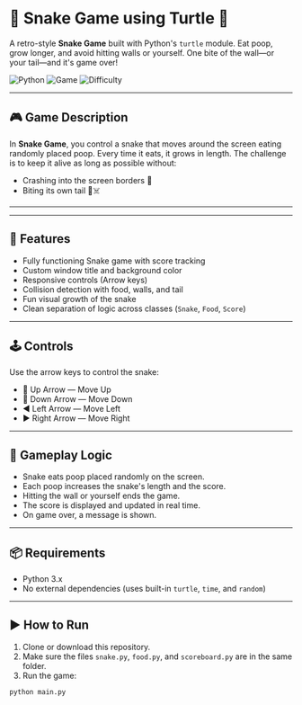 # 🐍 Snake Game using Turtle 🧻

A retro-style **Snake Game** built with Python's `turtle` module. Eat poop, grow longer, and avoid hitting walls or yourself. One bite of the wall—or your tail—and it's game over!

![Python](https://img.shields.io/badge/Made%20With-Python3-blue?style=flat-square)
![Game](https://img.shields.io/badge/Type-Arcade%20Game-green?style=flat-square)
![Difficulty](https://img.shields.io/badge/Level-Intermediate-orange?style=flat-square)

---

## 🎮 Game Description

In **Snake Game**, you control a snake that moves around the screen eating randomly placed poop. Every time it eats, it grows in length. The challenge is to keep it alive as long as possible without:

- Crashing into the screen borders 🚫
- Biting its own tail 🐍☠️

---

---

## 🚀 Features

- Fully functioning Snake game with score tracking
- Custom window title and background color
- Responsive controls (Arrow keys)
- Collision detection with food, walls, and tail
- Fun visual growth of the snake
- Clean separation of logic across classes (`Snake`, `Food`, `Score`)

---

## 🕹 Controls

Use the arrow keys to control the snake:

- 🔼 Up Arrow — Move Up  
- 🔽 Down Arrow — Move Down  
- ◀️ Left Arrow — Move Left  
- ▶️ Right Arrow — Move Right  

---

## 🍔 Gameplay Logic

- Snake eats poop placed randomly on the screen.
- Each poop increases the snake's length and the score.
- Hitting the wall or yourself ends the game.
- The score is displayed and updated in real time.
- On game over, a message is shown.

---

## 📦 Requirements

- Python 3.x
- No external dependencies (uses built-in `turtle`, `time`, and `random`)

---

## ▶️ How to Run

1. Clone or download this repository.
2. Make sure the files `snake.py`, `food.py`, and `scoreboard.py` are in the same folder.
3. Run the game:

```bash
python main.py

